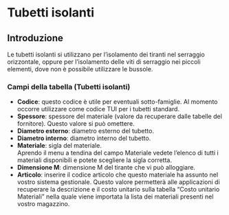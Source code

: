 # Tubetti isolanti

## Introduzione
Le tubetti isolanti si utilizzano per l’isolamento dei tiranti nel serraggio orizzontale, oppure per l’isolamento delle viti di serraggio nei piccoli elementi, dove non  è possibile utilizzare le bussole.

### Campi della tabella (Tubetti isolanti)

- **Codice**: questo codice è utile per eventuali sotto-famiglie. Al momento occorre utilizzare come codice TUI per i tubetti standard.
- **Spessore**: spessore del materiale (valore da recuperare dalle tabelle del fornitore). Questo valore si può omettere.
- **Diametro esterno**: diametro esterno del tubetto.
- **Diametro interno**: diametro interno del tubetto.
- **Materiale**: sigla del materiale.<br>Aprendo il menu a tendina del campo Materiale vedete l’elenco di tutti i materiali disponibili e potete scegliere la sigla corretta.
- **Dimensione M**: dimensione M del tirante che vi può alloggiare.
- **Articolo**: inserire il codice articolo che questo materiale ha assunto nel vostro sistema gestionale. Questo valore permetterà alle applicazioni di recuperare la descrizione e il costo unitario sulla tabella “Costo unitario Materiali” nella quale viene importata la lista dei materiali presenti nel vostro magazzino.
